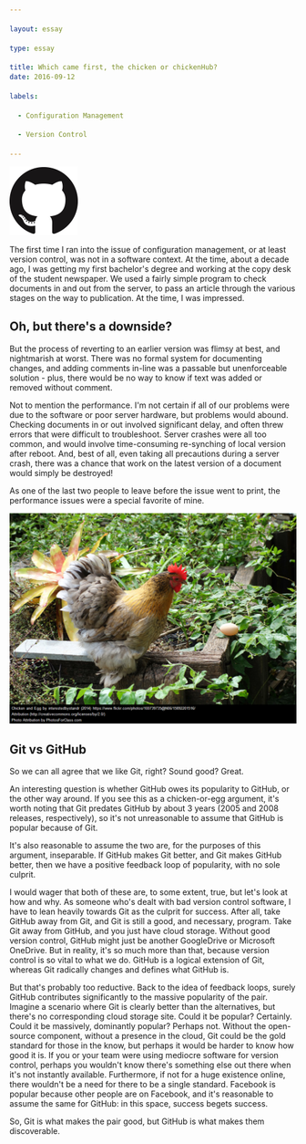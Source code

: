 ```yaml
---

layout: essay

type: essay

title: Which came first, the chicken or chickenHub?
date: 2016-09-12

labels:

  - Configuration Management

  - Version Control

---
```




<img class="ui medium left floated image" src="../images/GitHub-Mark-120px-plus.png">



The first time I ran into the issue of configuration management, or at least version control, was not in a software context. At the time, about a decade ago, I was getting my first bachelor's degree and working at the copy desk of the student newspaper. We used a fairly simple program to check documents in and out from the server, to pass an article through the various stages on the way to publication. At the time, I was impressed.

## Oh, but there's a downside?

But the process of reverting to an earlier version was flimsy at best, and nightmarish at worst. There was no formal system for documenting changes, and adding comments in-line was a passable but unenforceable solution - plus, there would be no way to know if text was added or removed without comment.

Not to mention the performance. I'm not certain if all of our problems were due to the software or poor server hardware, but problems would abound. Checking documents in or out involved significant delay, and often threw errors that were difficult to troubleshoot. Server crashes were all too common, and would involve time-consuming re-synching of local version after reboot. And, best of all, even taking all precautions during a server crash, there was a chance that work on the latest version of a document would simply be destroyed!

As one of the last two people to leave before the issue went to print, the performance issues were a special favorite of mine.

<img class="ui medium left floated image" src="../images/chicken.png">

## Git vs GitHub

So we can all agree that we like Git, right? Sound good? Great.

An interesting question is whether GitHub owes its popularity to GitHub, or the other way around. If you see this as a chicken-or-egg argument, it's worth noting that Git predates GitHub by about 3 years (2005 and 2008 releases, respectively), so it's not unreasonable to assume that GitHub is popular because of Git. 

It's also reasonable to assume the two are, for the purposes of this argument, inseparable. If GitHub makes Git better, and Git makes GitHub better, then we have a positive feedback loop of popularity, with no sole culprit.

I would wager that both of these are, to some extent, true, but let's look at how and why. As someone who's dealt with bad version control software, I have to lean heavily towards Git as the culprit for success. After all, take GitHub away from Git, and Git is still a good, and necessary, program. Take Git away from GitHub, and you just have cloud storage. Without good version control, GitHub might just be another GoogleDrive or Microsoft OneDrive. But in reality, it's so much more than that, because version control is so vital to what we do. GitHub is a logical extension of Git, whereas Git radically changes and defines what GitHub is.

But that's probably too reductive. Back to the idea of feedback loops, surely GitHub contributes significantly to the massive popularity of the pair. Imagine a scenario where Git is clearly better than the alternatives, but there's no corresponding cloud storage site. Could it be popular? Certainly. Could it be massively, dominantly popular? Perhaps not. Without the open-source component, without a presence in the cloud, Git could be the gold standard for those in the know, but perhaps it would be harder to know how good it is. If you or your team were using mediocre software for version control, perhaps you wouldn't know there's something else out there when it's not instantly available. Furthermore, if not for a huge existence online, there wouldn't be a need for there to be a single standard. Facebook is popular because other people are on Facebook, and it's reasonable to assume the same for GitHub: in this space, success begets success.

So, Git is what makes the pair good, but GitHub is what makes them discoverable.
